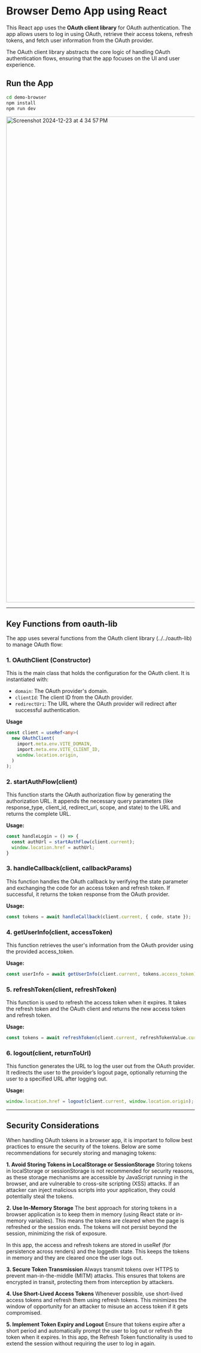 # Browser Demo App using React
This React app uses the **OAuth client library** for OAuth authentication. The app allows users to log in using OAuth, retrieve their access tokens, refresh tokens, and fetch user information from the OAuth provider.

The OAuth client library abstracts the core logic of handling OAuth authentication flows, ensuring that the app focuses on the UI and user experience.

## Run the App
```bash
cd demo-browser
npm install
npm run dev
```

<img width="1298" alt="Screenshot 2024-12-23 at 4 34 57 PM" src="https://github.com/user-attachments/assets/c43b3983-bccc-4c22-a7e3-4fcbd8f61042" />

---

## Key Functions from oauth-lib

The app uses several functions from the OAuth client library (../../oauth-lib) to manage OAuth flow:

### 1. OAuthClient (Constructor)
This is the main class that holds the configuration for the OAuth client. It is instantiated with:

- `domain`: The OAuth provider's domain.
- `clientId`: The client ID from the OAuth provider.
- `redirectUri`: The URL where the OAuth provider will redirect after successful authentication.

**Usage**
```typescript
const client = useRef<any>(
  new OAuthClient(
    import.meta.env.VITE_DOMAIN,
    import.meta.env.VITE_CLIENT_ID,
    window.location.origin,
  )
);
```

### 2. startAuthFlow(client)
This function starts the OAuth authorization flow by generating the authorization URL. It appends the necessary query parameters (like response_type, client_id, redirect_uri, scope, and state) to the URL and returns the complete URL.

**Usage:**
```typescript
const handleLogin = () => {
  const authUrl = startAuthFlow(client.current);
  window.location.href = authUrl;
}
```

### 3. handleCallback(client, callbackParams)
This function handles the OAuth callback by verifying the state parameter and exchanging the code for an access token and refresh token. If successful, it returns the token response from the OAuth provider.

**Usage:**
```typescript
const tokens = await handleCallback(client.current, { code, state });
```

### 4. getUserInfo(client, accessToken)
This function retrieves the user's information from the OAuth provider using the provided access_token.

**Usage:**
```typescript
const userInfo = await getUserInfo(client.current, tokens.access_token);
```

### 5. refreshToken(client, refreshToken)
This function is used to refresh the access token when it expires. It takes the refresh token and the OAuth client and returns the new access token and refresh token.

**Usage:**
```typescript
const tokens = await refreshToken(client.current, refreshTokenValue.current);
```

### 6. logout(client, returnToUrl)
This function generates the URL to log the user out from the OAuth provider. It redirects the user to the provider’s logout page, optionally returning the user to a specified URL after logging out.

**Usage:**
```typescript
window.location.href = logout(client.current, window.location.origin);
```

---

## Security Considerations
When handling OAuth tokens in a browser app, it is important to follow best practices to ensure the security of the tokens. Below are some recommendations for securely storing and managing tokens:

**1. Avoid Storing Tokens in LocalStorage or SessionStorage**
Storing tokens in localStorage or sessionStorage is not recommended for security reasons, as these storage mechanisms are accessible by JavaScript running in the browser, and are vulnerable to cross-site scripting (XSS) attacks. If an attacker can inject malicious scripts into your application, they could potentially steal the tokens.

**2. Use In-Memory Storage**
The best approach for storing tokens in a browser application is to keep them in memory (using React state or in-memory variables). This means the tokens are cleared when the page is refreshed or the session ends. The tokens will not persist beyond the session, minimizing the risk of exposure.

In this app, the access and refresh tokens are stored in useRef (for persistence across renders) and the loggedIn state. This keeps the tokens in memory and they are cleared once the user logs out.

**3. Secure Token Transmission**
Always transmit tokens over HTTPS to prevent man-in-the-middle (MITM) attacks. This ensures that tokens are encrypted in transit, protecting them from interception by attackers.

**4. Use Short-Lived Access Tokens**
Whenever possible, use short-lived access tokens and refresh them using refresh tokens. This minimizes the window of opportunity for an attacker to misuse an access token if it gets compromised.

**5. Implement Token Expiry and Logout**
Ensure that tokens expire after a short period and automatically prompt the user to log out or refresh the token when it expires. In this app, the Refresh Token functionality is used to extend the session without requiring the user to log in again.


